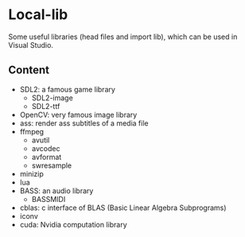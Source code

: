 # Local-lib

Some useful libraries (head files and import lib), which can be used in Visual Studio.

## Content

- SDL2: a famous game library
  - SDL2-image
  - SDL2-ttf
- OpenCV: very famous image library
- ass: render ass subtitles of a media file
- ffmpeg
  - avutil
  - avcodec
  - avformat
  - swresample
- minizip
- lua
- BASS: an audio library
  - BASSMIDI
- cblas: c interface of BLAS (Basic Linear Algebra Subprograms)
- iconv
- cuda: Nvidia computation library

